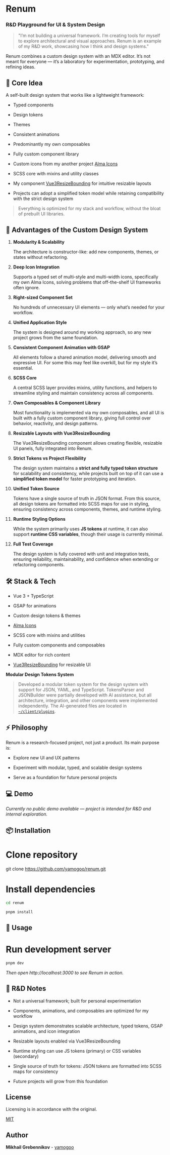 # Renum

### R&D Playground for UI & System Design

> "I’m not building a universal framework. I’m creating tools for myself to explore architectural and visual approaches. Renum is an example of my R&D work, showcasing how I think and design systems."

Renum combines a custom design system with an MDX editor. It’s not meant for everyone — it’s a laboratory for experimentation, prototyping, and refining ideas.

## 🚀 Core Idea

A self-built design system that works like a lightweight framework:

- Typed components

- Design tokens

- Themes

- Consistent animations

- Predominantly my own composables

- Fully custom component library

- Custom icons from my another project [Alma Icons](https://almaicons.netlify.app/icons)

- SCSS core with mixins and utility classes

- My component [Vue3ResizeBounding](https://resize-bounding.netlify.app/) for intuitive resizable layouts

- Projects can adopt a simplified token model while retaining compatibility with the strict design system

> Everything is optimized for my stack and workflow, without the bloat of prebuilt UI libraries.

## 🎯 Advantages of the Custom Design System

1. **Modularity & Scalability**

   The architecture is constructor-like: add new components, themes, or states without refactoring.

2. **Deep Icon Integration**

   Supports a typed set of multi-style and multi-width icons, specifically my own Alma Icons, solving problems that off-the-shelf UI frameworks often ignore.

3. **Right-sized Component Set**

   No hundreds of unnecessary UI elements — only what’s needed for your workflow.

4. **Unified Application Style**

   The system is designed around my working approach, so any new project grows from the same foundation.

5. **Consistent Component Animation with GSAP**

   All elements follow a shared animation model, delivering smooth and expressive UI. For some this may feel like overkill, but for my style it’s essential.

6. **SCSS Core**

   A central SCSS layer provides mixins, utility functions, and helpers to streamline styling and maintain consistency across all components.

7. **Own Composables & Component Library**

   Most functionality is implemented via my own composables, and all UI is built with a fully custom component library, giving full control over behavior, reactivity, and design patterns.

8. **Resizable Layouts with Vue3ResizeBounding**

   The Vue3ResizeBounding component allows creating flexible, resizable UI panels, fully integrated into Renum.

9. **Strict Tokens vs Project Flexibility**

   The design system maintains a **strict and fully typed token structure** for scalability and consistency, while projects built on top of it can use a **simplified token model** for faster prototyping and iteration.

10. **Unified Token Source**

    Tokens have a single source of truth in JSON format. From this source, all design tokens are formatted into SCSS maps for use in styling, ensuring consistency across components, themes, and runtime styling.

11. **Runtime Styling Options**

    While the system primarily uses **JS tokens** at runtime, it can also support **runtime CSS variables**, though their usage is currently minimal.

12. **Full Test Coverage**

    The design system is fully covered with unit and integration tests, ensuring reliability, maintainability, and confidence when extending or refactoring components.

## 🛠 Stack & Tech

- Vue 3 + TypeScript

- GSAP for animations

- Custom design tokens & themes

- [Alma Icons](https://almaicons.netlify.app/icons)

- SCSS core with mixins and utilities

- Fully custom components and composables

- MDX editor for rich content

- [Vue3ResizeBounding](https://resize-bounding.netlify.app/) for resizable UI

**Modular Design Tokens System**

> Developed a modular token system for the design system with support for JSON, YAML, and TypeScript. TokensParser and JSONBuilder were partially developed with AI assistance, but all architecture, integration, and other components were implemented independently. The AI-generated files are located in [`~/client/plugins`](https://github.com/yamogoo/renum/tree/main/client/plugins).

## ⚡ Philosophy

Renum is a research-focused project, not just a product. Its main purpose is:

- Explore new UI and UX patterns

- Experiment with modular, typed, and scalable design systems

- Serve as a foundation for future personal projects

## 💻 Demo

_Currently no public demo available — project is intended for R&D and internal exploration._

## 📦 Installation

# Clone repository

git clone https://github.com/yamogoo/renum.git

# Install dependencies

```bash
cd renum

pnpm install
```

## 🚀 Usage

# Run development server

```bash
pnpm dev
```

_Then open http://localhost:3000 to see Renum in action._

## 📝 R&D Notes

- Not a universal framework; built for personal experimentation

- Components, animations, and composables are optimized for my workflow

- Design system demonstrates scalable architecture, typed tokens, GSAP animations, and icon integration

- Resizable layouts enabled via Vue3ResizeBounding

- Runtime styling can use JS tokens (primary) or CSS variables (secondary)

- Single source of truth for tokens: JSON tokens are formatted into SCSS maps for consistency

- Future projects will grow from this foundation

## License

Licensing is in accordance with the original.

[MIT](https://github.com/yamogoo/renum/blob/main/LICENSE)

## Author

**Mikhail Grebennikov** - [yamogoo](https://github.com/yamogoo)
